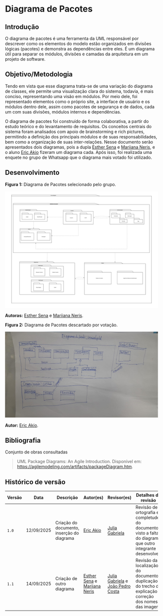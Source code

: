 # Diagrama de Pacotes

## Introdução

O diagrama de pacotes é uma ferramenta da UML responsável por descrever como os elementos do modelo estão organizados em divisões lógicas (pacotes) e demonstra as dependências entre eles. É um diagrama útil para separar os módulos, divisões e camadas da arquitetura em um projeto de software. 

## Objetivo/Metodologia

Tendo em vista que esse diagrama trata-se de uma variação do diagrama de classes, ele permite uma visualização clara do sistema, todavia, é mais conciso, representando uma visão em módulos. Por meio dele, foi representado elementos como o próprio site, a interface de usuário e os módulos dentro dele, assim como pacotes de segurança e de dados, cada um com suas divisões, módulos internos e dependências.

O diagrama de pacotes foi construído de forma colaborativa, a partir do estudo teórico e do levantamento de requisitos. Os conceitos centrais do sistema foram analisados com apoio de brainstorming e rich pictures, permitindo a definição dos principais módulos e de suas responsabilidades, bem como a organização de suas inter-relações. Nesse documento serão apresentados dois diagramas, pois a dupla [Esther Sena](https://github.com/esmsena) e [Mariiana Neris](https://github.com/Maryyscreuza), e o aluno [Eric Akio](https://github.com/eric-kingu) fizeram um diagrama cada. Após isso, foi realizada uma enquete no grupo de Whatsapp que o diagrama mais votado foi utilizado.

## Desenvolvimento

**Figura 1:** Diagrama de Pacotes selecionado pelo grupo.

![Diagrama de pacotes do projeto](../../assets/diagrama_de_pacotes_Esther_Marii.png)

**Autoras:** [Esther Sena](https://github.com/esmsena) e [Mariiana Neris](https://github.com/Maryyscreuza).

**Figura 2:** Diagrama de Pacotes descartado por votação. 

![Diagrama de pacotes descartado](../../assets/diagrama_de_pacotes_eric.png)

**Autor:** [Eric Akio](https://github.com/eric-kingu).

## Bibliografia

Conjunto de obras consultadas

> UML Package Diagrams: An Agile Introduction. Disponível em: <https://agilemodeling.com/artifacts/packageDiagram.htm>.

## Histórico de versão

| Versão | Data | Descrição | Autor(es) | Revisor(es) | Detalhes da revisão |
|--------|------|-----------|-----------|-------------|---------------------|
| `1.0`  | 12/09/2025 | Criação do documento, inserção do diagrama | [Eric Akio](https://github.com/eric-kingu) | [Julia Gabriela](https://github.com/JuliaGabP) | Revisão de ortografia e completude do documento, visto a falta do diagrama que outro integrante desenvolveu |
| `1.1`  | 14/09/2025 |Criação de outro diagrama | [Esther Sena](https://github.com/esmsena) e [Mariiana Neris](https://github.com/Maryyscreuza) | [Julia Gabriela](https://github.com/JuliaGabP) e [João Pedro Costa](https://github.com/johnaopedro) | Revisão da localização do documento, duplicação do trecho da explicação e correção dos nomes das imagens|


